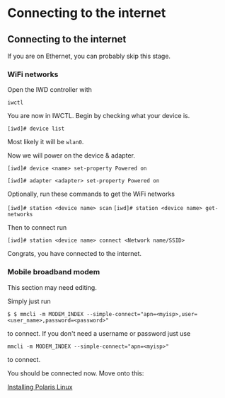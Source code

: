 # Connecting to the internet

## Connecting to the internet

If you are on Ethernet, you can probably skip this stage.

### WiFi networks

Open the IWD controller with

`iwctl`

You are now in IWCTL. Begin by checking what your device is.

`[iwd]# device list`

Most likely it will be `wlan0`.

Now we will power on the device & adapter.

`[iwd]# device <name> set-property Powered on`

`[iwd]# adapter <adapter> set-property Powered on`

Optionally, run these commands to get the WiFi networks

`[iwd]# station <device name> scan`
`[iwd]# station <device name> get-networks`

Then to connect run

`[iwd]# station <device name> connect <Network name/SSID>`

Congrats, you have connected to the internet.

### Mobile broadband modem

This section may need editing.

Simply just run

`$ $ mmcli -m MODEM_INDEX --simple-connect="apn=<myisp>,user=<user_name>,password=<password>"`

to connect. If you don't need a username or password just use

`mmcli -m MODEM_INDEX --simple-connect="apn=<myisp>"`

to connect.

You should be connected now. Move onto this:

[Installing Polaris Linux](https://polaris-linux-distro.github.io/handbook/Installation.md) 